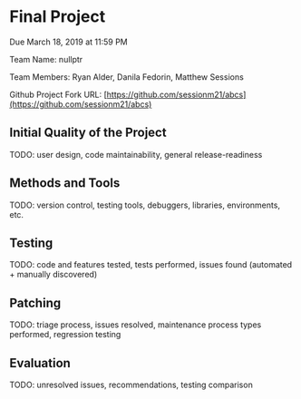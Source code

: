 # Final Project

Due March 18, 2019 at 11:59 PM

Team Name: nullptr

Team Members: Ryan Alder, Danila Fedorin, Matthew Sessions

Github Project Fork URL: [https://github.com/sessionm21/abcs](https://github.com/sessionm21/abcs)

## Initial Quality of the Project
TODO: user design, code maintainability, general release-readiness

## Methods and Tools
TODO: version control, testing tools, debuggers, libraries, environments, etc.

## Testing
TODO: code and features tested, tests performed, issues found (automated + manually discovered)

## Patching
TODO: triage process, issues resolved, maintenance process types performed, regression testing

## Evaluation
TODO: unresolved issues, recommendations, testing comparison
